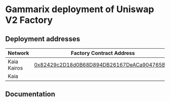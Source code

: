 # Gammarix deployment of Uniswap V2 Factory

## Deployment addresses

| Network | Factory Contract Address | V2Router02 Contract Address |
| ------- | ------------------------ | --------------------------- |
| Kaia Kairos | [0x82429c2D18d0B68D894DB26167DeACa904765BF2](https://kairos.kaiascan.io/address/0x82429c2d18d0b68d894db26167deaca904765bf2?tabId=internalTx&page=1) | [0xf96BbB746d2E7959Cf3eBC4C361D93768e3e802b](https://kairos.kaiascan.io/address/0xf96BbB746d2E7959Cf3eBC4C361D93768e3e802b?tabId=internalTx&page=1)       |
| Kaia        |  |       |

## Documentation